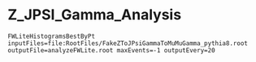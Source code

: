 # Z_JPSI_Gamma_Analysis

```
FWLiteHistogramsBestByPt inputFiles=file:RootFiles/FakeZToJPsiGammaToMuMuGamma_pythia8.root outputFile=analyzeFWLite.root maxEvents=-1 outputEvery=20
````
